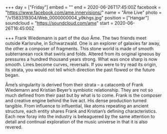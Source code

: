 +++
day = ["Friday"]
embed = ""
end = 2020-06-26T17:45:00Z
facebook = "https://www.facebook.com/ame.innervisions/"
name = "Âme Live"
photo = "/v1583319304/Web_0000000004_y9khgs.jpg"
position = ["Hangar"]
soundcloud = "https://soundcloud.com/ame"
start = 2020-06-26T16:45:00Z

+++
Frank Wiedemann is part of the duo Âme. The two friends meet outside Karlsruhe, in Schwarzwald. One is an explorer of galaxies far away, the other a composer of fragments. This stone world is made of smooth subterranean rock that swirls and folds. Altered from its original igneous by pressures a hundred thousand years strong. What was once sharp is now smooth. Lines become curves, reversals. If you were to try read its origin, its strata, you would not tell which direction the past flowed or the future began.

Âme’s singularity is derived from their strata – a catacomb of Frank Wiedemann and Kristian Beyer’s symbiotic relationship. They are not so much defined from their past but by what is to come. Frank is the composer and creative engine behind the live act. His dense production turned tangible. From influence to influential, like atoms repeating an ancient structure, each entity shares Frank and Kristian’s defining characteristics. Each new foray into the industry is beleaguered by the same attention to detail and continual exploration of the music universe in that it is also revered.